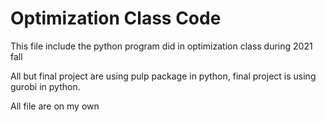 # Optimization Class Code
This file include the python program did in optimization class during 2021 fall

All but final project are using pulp package in python, final project is using gurobi in python.

All file are on my own
